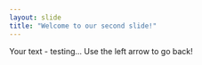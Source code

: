 ```yaml
---
layout: slide
title: "Welcome to our second slide!"
---
```

Your text - testing...
Use the left arrow to go back!
